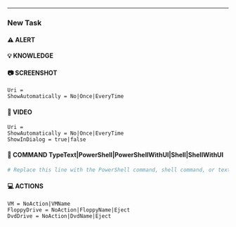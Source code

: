 <hr>

### New Task

<!--
TASK TODO #1: Replace "New Task" in the heading above with the name of your
new task and replace this comment with the task instruction message. For the
best results, try to keep this message short (200 characters or less) and to a
single paragraph.
-->

#### :warning: ALERT

<!--
TASK TODO #2: Replace this comment with any warning text that you want
displayed when a student advances to this task. If you don't have any warning
text to display for this task, delete this comment and the ALERT heading
before it.
--> 

#### :bulb: KNOWLEDGE

<!--
TASK TODO #3: Replace this comment with any knowledge text that you want
displayed when a student clicks on the Knowledge button. Knowledge text must
not be required for students to complete a task. It is used to provide students
with additional details, hints, or alternative ways to perform a task. If you
do not have any knowledge text to display for this task, delete this comment
and the KNOWLEDGE heading before it.
--> 

#### :camera: SCREENSHOT

<!--
TASK TODO #4: In the code block below, set the Uri property to the uri of a
screenshot you want to link to this task. This can be a relative (within
GitHub) or absolute uri. Then set the ShowAutomatically property to one of the
following:
- No, if you only want the screenshot to appear when the student clicks on the
camera button;
- Once, if you want the screenshot to appear automatically the first time the
student advances to this task; or
- EveryTime, if you want the screenshot to appear automatically every time the
student advances or returns to this task.

Once you have set the screenshot properties, delete this entire comment.

If you do not have a screenshot to associate with this task, delete the
SCREENSHOT heading above this comment as well as this comment and the code
block below it.
-->  
```
Uri = 
ShowAutomatically = No|Once|EveryTime
```

#### :movie_camera: VIDEO

<!--
TASK TODO #5: In the code block below, set the Uri property to the uri of a
video you want to link to this task. This can be a relative (withing GitHub)
or absolute uri. Then set the ShowAutomatically property to one of the
following:
- No, if you only want the video to appear when the student clicks on the video
camera button;
- Once, if you want the video to appear automatically the first time the
student advances to this task; or
- EveryTime, if you want the video to appear automatically every time the
student advances or returns to this task.

If you want the video to appear in a separate dialog, set ShowInDialog to true;
otherwise, set it to false. 

Once you have set the video properties, delete this entire comment.

If you do not have a video to associate with this task, delete the VIDEO
heading above this comment as well as this comment and the code block below it.
-->
```
Uri = 
ShowAutomatically = No|Once|EveryTime
ShowInDialog = true|false
```

#### :calling: COMMAND TypeText|PowerShell|PowerShellWithUI|Shell|ShellWithUI

<!--
TASK TODO #6: In the heading above, choose the command type (TypeText,
PowerShell, PowerShellWithUI, Shell, ShellWithUI) appropriate for this command
and remove the others. If the command type is PowerShell or PowerShellWithUI,
leave the "PowerShell" language specifier that is next to the code block
opening enclosure; otherwise, remove the language specifier and simply leave
the code block opening enclosure with nothing after it. Then, enter the
appropriate command text in the code block below.

Once you have set up the command type and code block properly, delete this
entire comment.

If you do not have a command to associate with this task, delete the COMMAND
heading above this comment as well as this comment and the code block below it.
-->
```PowerShell
# Replace this line with the PowerShell command, shell command, or text to type
```

#### :computer: ACTIONS

<!--
TASK TODO #7: In the code block below, set the VM property to one of the
following:
- NoAction, if you don't want to change the active VM in the lab;
- VNName, if you want to select a different VM in the lab as the active VM
(Note that you must enter the name of the VM in place of the "VMName" string in
order for this to work).

Then set the FloppyDrive property to one of the following:
- NoAction, if you don't want to change the state of the virtual floppy drive
in the active VM;
- FloppyName, if you want to insert a different floppy disk into the virtual
floppy drive in the active VM (Note that you must enter the name of the floppy
disk in place of the "FloppyName" string in order for this to work);
- Eject, if you want to eject the floppy disk in the virtual floppy drive in
the active VM.

Then set the DvdDrive property to one of the following:
- NoAction, if you don't want to change the state of the virtual DVD drive
in the active VM;
- DvdName, if you want to insert a different DVD disk into the virtual DVD
drive in the active VM (Note that you must enter the name of the DVD disk
in place of the "DvdName" string in order for this to work);
- Eject, if you want to eject the DVD disk in the virtual DVD drive in the
active VM.

Once you have configured the actions for the task, delete this entire comment.

If you do not want to take any of these actions with this task, delete the
ACTIONS heading above this comment as well as this comment and the code block
below it.
-->
```
VM = NoAction|VMName
FloppyDrive = NoAction|FloppyName|Eject
DvdDrive = NoAction|DvdName|Eject
```

<!--
NEW TASK TODO #1: If you want to add another task, copy and paste the contents of
the task template over this comment. You can find the task template here:
https://github.com/LearnOnDemandSystems/idl-md/blob/master/templates/task.md
-->

